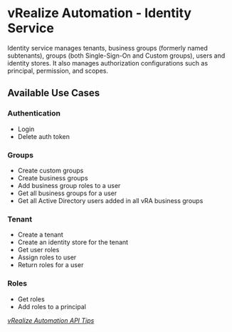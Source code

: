 # vRealize Automation - Identity Service

Identity service manages tenants, business groups (formerly named subtenants), groups (both Single-Sign-On and Custom groups), users and identity stores. It also manages authorization configurations such as principal, permission, and scopes.

## Available Use Cases

### Authentication

 * Login
 * Delete auth token

### Groups

 * Create custom groups
 * Create business groups
 * Add business group roles to a user
 * Get all business groups for a user
 * Get all Active Directory users added in all vRA business groups

### Tenant

 * Create a tenant
 * Create an identity store for the tenant
 * Get user roles
 * Assign roles to user
 * Return roles for a user

### Roles

 * Get roles
 * Add roles to a principal

*[vRealize Automation API Tips](../API%20Tips)*